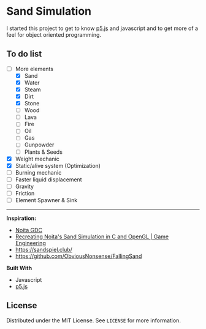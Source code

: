 # Sand Simulation
I started this project to get to know [p5.js](https://p5js.org/) and javascript and to get more of a feel for object oriented programming.
## To do list

- [ ] More elements
	- [X] Sand
	- [X] Water
	- [X] Steam
	- [X] Dirt
	- [X] Stone
	- [ ] Wood
	- [ ] Lava
	- [ ] Fire
	- [ ] Oil
	- [ ] Gas
	- [ ] Gunpowder
	- [ ] Plants & Seeds
- [X] Weight mechanic
- [X] Static/alive system (Optimization)
- [ ] Burning mechanic
- [ ] Faster liquid displacement
- [ ] Gravity
- [ ] Friction
- [ ] Element Spawner & Sink
---
 **Inspiration:**

* [Noita GDC](https://www.youtube.com/watch?v=prXuyMCgbTc)
*  [Recreating Noita's Sand Simulation in C and OpenGL | Game Engineering](https://www.youtube.com/watch?v=VLZjd_Y1gJ8)
*  https://sandspiel.club/
*  https://github.com/ObviousNonsense/FallingSand
 
**Built With**

* Javascript
* [p5.js](https://p5js.org/)

## License

Distributed under the MIT License. See `LICENSE` for more information.